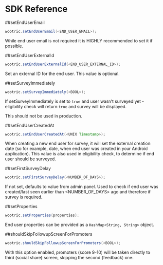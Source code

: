 # SDK Reference

##setEndUserEmail
```java
wootric.setEndUserEmail(<END_USER_EMAIL>);
```
While end user email is not required it is HIGHLY recommended to set it if possible.

##setEndUserExternalId
```java
wootric.setEndUserExternalId(<END_USER_EXTERNAL_ID>);
```
Set an external ID for the end user. This value is optional.

##setSurveyImmediately
```java
wootric.setSurveyImmediately(<BOOL>);
```
If setSurveyImmediately is set to `true` and user wasn't surveyed yet - eligibility check will return `true` and survey will be displayed.

<aside class="warning">
This should not be used in production.
</aside>

##setEndUserCreatedAt
```java
wootric.setEndUserCreatedAt(<UNIX Timestamp>);
```
When creating a new end user for survey, it will set the external creation date (so for example, date, when end user was created in your Android application).
This value is also used in eligibility check, to determine if end user should be surveyed.

##setFirstSurveyDelay
```java
wootric.setFirstSurveyDelay(<NUMBER_OF_DAYS>);
```
If not set, defaults to value from admin panel. Used to check if end user was created/last seen earlier than <NUMBER_OF_DAYS> ago and therefore if survey is required.

##setProperties
```java
wootric.setProperties(properties);
```
End user properties can be provided as a `HashMap<String, String>` object.

##shouldSkipFollowupScreenForPromoters
```java
wootric.shouldSkipFollowupScreenForPromoters(<BOOL>);
```
With this option enabled, promoters (score 9-10) will be taken directly to third (social share) screen, skipping the second (feedback) one.

